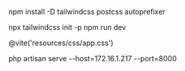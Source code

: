 npm install -D tailwindcss postcss autoprefixer

npx tailwindcss init -p
npm run dev

@vite('resources/css/app.css')

php artisan serve --host=172.16.1.217 --port=8000
